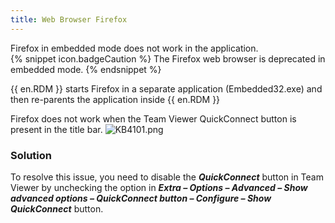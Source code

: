 ```yaml
---
title: Web Browser Firefox
---
```

Firefox in embedded mode does not work in the application.  
{% snippet icon.badgeCaution %}
The Firefox web browser is deprecated in embedded mode.
{% endsnippet %}  

{{ en.RDM }} starts Firefox in a separate application (Embedded32.exe) and then re-parents the application inside {{ en.RDM }}  

Firefox does not work when the Team Viewer QuickConnect button is present in the title bar.
![KB4101.png](/img/en/kb/KB4101.png)

### Solution
To resolve this issue, you need to disable the ***QuickConnect*** button in Team Viewer by unchecking the option in ***Extra – Options – Advanced – Show advanced options – QuickConnect button – Configure – Show QuickConnect*** button.

